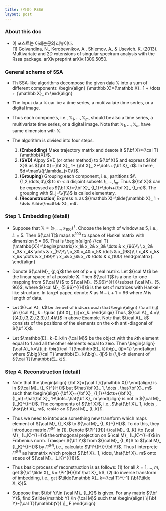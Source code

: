 ```yaml
---
title: (리뷰) RSSA
layout: post
---
```


### About this doc
- 이 포스트는 아래논문의 리뷰이다. <br/>
[1] Golyandina, N., Korobeynikov, A., Shlemov, A., \& Usevich, K. (2013). Multivariate and 2D extensions of singular spectrum analysis with the Rssa package. arXiv preprint arXiv:1309.5050.

### General scheme of SSA 
- Th SSA-like algorithms decompose the given data ${\mathbb X}$ into a sum of different components: 
\begin{align}
{\mathbb X}={\mathbb X}_ 1 + \dots + {\mathbb X}_ m
\end{align}

- The input data ${\mathbb X}$ can be a time series, a multivariate time series, or a digital image. 

- Thus each componets, i.e., ${\mathbb X}_ 1, \dots, {\mathbb X}_ m$, should be also a time series, a multivariate time series, or a digital image. Note that ${\mathbb X}_ 1, \dots, {\mathbb X}_ m$ have same dimension with ${\mathbb X}$.

- The algorithm is divided into four steps.
	1. **(Embedding)** Make trajectory matrix and denote it ${\bf X}={\cal T}(\mathbb{X})$. 
	2. **(SVD)** Alppy SVD (or other method) to ${\bf X}$ and express ${\bf X}$ as ${\bf X}={\bf X}_ 1+ {\bf X}_ 2+\dots +{\bf X}_ d$. In here, $d=\max\\{j:\lambda_j>0\\}$. 
	3. **(Grouping)** Grouping each component, i.e., partitions $\\{1,2,\dots,d\\}$ to $m < d$ disjoint subsets $I_1,\dots,I_m$. Thus ${\bf X}$ can be expressed as ${\bf X}={\bf X}_ {I_1}+\dots+{\bf X}_ {I_m}$. The grouping with $I_j=\\{j\\}$ is called elementary. 
	4. **(Reconstruction)** Express ${\mathbb X}$ as ${\mathbb X}=\tilde{\mathbb X}_ 1 + \dots \tilde{\mathbb X}_ m$. 

### Step 1. Embedding (detail)

- Suppose that ${\mathbb X}=(x_1,\dots,x_{100})^T$. Choose the length of window as 5, i.e., $L=5$. Then ${\cal T}$ maps $\mathbb{R}^{100}$ to space of Hankel matrix with dimension $5\times 96$. That is
\begin{align}
{\cal T}(\mathbb{X})=\begin{pmatrix} 
x_1& x_2& x_3& \dots & x_{96}\\\\ \\
x_2& x_3& x_4& \dots & x_{97}\\\\ \\
x_3& x_4& x_5& \dots & x_{98}\\\\ \\
x_4& x_5& x_6& \dots & x_{99}\\\\ \\
x_5& x_6& x_7& \dots & x_{100}
\end{pmatrix}.
\end{align}

- Donote ${\cal M}_ {p,q}$ the set of $p\times q$ real matrix. Let ${\cal M}$ be the linear space of all possible ${\boldsymbol X}$. Then ${\cal T}$ is a one-to-one mapping from ${\cal M}$ to ${\cal M}_ {5,96}^{(H)}\subset {\cal M}_ {5, 96}$, where ${\cal M}_ {5,96}^{(H)}$ is the set of matrices with Hankel-like structure. In target paper, denote $K$ as $N-L+1=96$ where $N$ is length of data. 

- Let ${\cal A}_ k$ be the set of indices such that 
\begin{align}
\forall (i,j) \in {\cal A}_ k : \quad {\bf X}_ {ij}=x_k.
\end{align}
Thus, ${\cal A}_ 4 =\\{(4,1),(3,2),(2,3),(1,4)\\}$ in above Example. Note that ${\cal A}_ k$ consists of the positions of the elements on the k-th anti-diagonal of ${\bf X}$.

- Let $\mathbb{E}_ k=E_k\in {\cal M}$ be the object with the $k$th element equal to 1 and all the other elements equal to zero. Then 
\begin{align}
{\cal A}_ k=\\{(i,j): \big({\cal T}(\mathbb{E}_ k)\big)_ {ij}=1\\}
\end{align}
where $\big({\cal T}(\mathbb{E}_ k)\big)_ {ij}$ is $(i,j)$-th element of ${\cal T}(\mathbb{E}_ k)$. 

### Step 4. Reconstruction (detail)

- Note that the 
\begin{align}
{\bf X}={\cal T}({\mathbb X})
\end{align}
is in ${\cal M}_ {L,K}^{(H)}$ but $\hat{\bf X}_ 1, \dots , \hat{\bf X}_ m$ such that 
\begin{align}
{\bf X}={\bf X}_ {I_1}+\dots+{\bf X}_ {I_m}=\hat{\bf X}_ 1+\dots+\hat{\bf X}_ m
\end{align}
is not in ${\cal M}_ {L,K}^{(H)}$. The components of ${\bf X}$, i.e., $\hat{\bf X}_ 1, \dots , \hat{\bf X}_ m$, reside on ${\cal M}_ {L,K}$. 

- Thus we need to introduce something new transform which maps element of ${\cal M}_ {L,K}$ to ${\cal M}_ {L,K}^{(H)}$. To do this, they introduce matrix $\Pi^{(H)}$ in [1]. Denote $\Pi^{(H)}:{\cal M}_ {L,K} \to {\cal M}_ {L,K}^{(H)}$ the orthogonal projection on ${\cal M}_ {L,K}^{(H)}$ in Frobenius norm. Transper ${\bf Y}$ from ${\cal M}_ {L,K}$ to ${\cal M}_ {L,K}^{(H)}$ by $\Pi^{(H)}$, i.e., calculate $\Pi^{(H)}{\bf Y}$. Thus I interprete $\Pi^{(H)}$ as hatmatrix which project ${\bf X}_ 1, \dots, \hat{\bf X}_ m$ onto space of ${\cal M}_ {L,K}^{(H)}$. 

- Thus basic process of reconstruction is as follows: (1) for all $k=1,\dots, m$, get ${\bf \tilde X}_ k = \Pi^(H){\bf \hat X}_ k$, (2) do inverse transform of imbedding, i.e., get $\tilde{\mathbb X}_ k={\cal T}^{-1} (\bf{\tilde X_k})$. 

- Suppose that ${\bf Y}\in {\cal M}_ {L,K}$ is given. For any matrix ${\bf Y}$, find $\tilde{\mathbb Y} \in {\cal M}$ such that 
\begin{align}
\\|{\bf Y}-{\cal T}(\mathbb{Y}) \\|_ F
\end{align}

